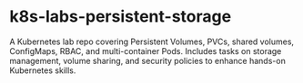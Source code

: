 # k8s-labs-persistent-storage
A Kubernetes lab repo covering Persistent Volumes, PVCs, shared volumes, ConfigMaps, RBAC, and multi-container Pods. Includes tasks on storage management, volume sharing, and security policies to enhance hands-on Kubernetes skills.
